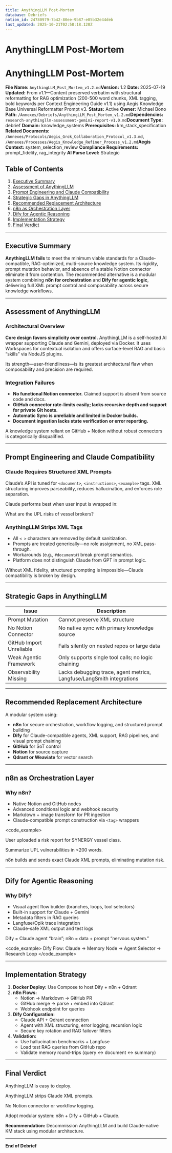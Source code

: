 ```yaml
---
title: AnythingLLM Post-Mortem
database: Debriefs
notion_id: 24780979-7b42-80ee-9b87-e05b32e44deb
last_updated: 2025-10-21T02:58:18.120Z
---
```


# AnythingLLM Post-Mortem


# AnythingLLM Post-Mortem


**File Name:** `AnythingLLM_Post_Mortem_v1.2.md`**Version:** 1.2
**Date:** 2025-07-19
**Updated:** From v1.1—Content preserved verbatim with structural reformatting for RAG optimization (200-500 word chunks, XML tagging, bold keywords per Context Engineering Guide v1.1) using Aegis Knowledge Base Universal Reformatter Prompt v3.
**Status:** Active
**Owner:** Michael Bono
**Path:** `/Annexes/Debriefs/AnythingLLM_Post_Mortem_v1.2.md`**Dependencies:** `research-anythingllm-assessment-gemini-report-v1.0.md`**Document Type:** debrief
**Domain:** knowledge\_systems
**Prerequisites:** km\_stack\_specification
**Related Documents:** `/Annexes/Protocols/Aegis_Grok_Collaboration_Protocol_v1.3.md`, `/Annexes/Processes/Aegis_Knowledge_Refiner_Process_v1.2.md`**Aegis Context:** system\_selection\_review
**Compliance Requirements:** prompt\_fidelity, rag\_integrity
**AI Parse Level:** Strategic


## Table of Contents

1. [Executive Summary](https://www.notion.so/238809797b4280eb8ebedc8831cecb0d?v=238809797b428016b5d0000c8a271427&p=247809797b4280ee9b87e05b32e44deb&pm=s#executive-summary)
2. [Assessment of AnythingLLM](https://www.notion.so/238809797b4280eb8ebedc8831cecb0d?v=238809797b428016b5d0000c8a271427&p=247809797b4280ee9b87e05b32e44deb&pm=s#assessment-of-anythingllm)
3. [Prompt Engineering and Claude Compatibility](https://www.notion.so/238809797b4280eb8ebedc8831cecb0d?v=238809797b428016b5d0000c8a271427&p=247809797b4280ee9b87e05b32e44deb&pm=s#prompt-engineering-and-claude-compatibility)
4. [Strategic Gaps in AnythingLLM](https://www.notion.so/238809797b4280eb8ebedc8831cecb0d?v=238809797b428016b5d0000c8a271427&p=247809797b4280ee9b87e05b32e44deb&pm=s#strategic-gaps-in-anythingllm)
5. [Recommended Replacement Architecture](https://www.notion.so/238809797b4280eb8ebedc8831cecb0d?v=238809797b428016b5d0000c8a271427&p=247809797b4280ee9b87e05b32e44deb&pm=s#recommended-replacement-architecture)
6. [n8n as Orchestration Layer](https://www.notion.so/238809797b4280eb8ebedc8831cecb0d?v=238809797b428016b5d0000c8a271427&p=247809797b4280ee9b87e05b32e44deb&pm=s#n8n-as-orchestration-layer)
7. [Dify for Agentic Reasoning](https://www.notion.so/238809797b4280eb8ebedc8831cecb0d?v=238809797b428016b5d0000c8a271427&p=247809797b4280ee9b87e05b32e44deb&pm=s#dify-for-agentic-reasoning)
8. [Implementation Strategy](https://www.notion.so/238809797b4280eb8ebedc8831cecb0d?v=238809797b428016b5d0000c8a271427&p=247809797b4280ee9b87e05b32e44deb&pm=s#implementation-strategy)
9. [Final Verdict](https://www.notion.so/238809797b4280eb8ebedc8831cecb0d?v=238809797b428016b5d0000c8a271427&p=247809797b4280ee9b87e05b32e44deb&pm=s#final-verdict)

---


## Executive Summary


**AnythingLLM fails** to meet the minimum viable standards for a Claude-compatible, RAG-optimized, multi-source knowledge system. Its rigidity, prompt mutation behavior, and absence of a stable Notion connector eliminate it from contention. The recommended alternative is a modular system combining **n8n for orchestration** and **Dify for agentic logic**, delivering full XML prompt control and composability across secure knowledge workflows.


---


## Assessment of AnythingLLM


### Architectural Overview


**Core design favors simplicity over control.** AnythingLLM is a self-hosted AI wrapper supporting Claude and Gemini, deployed via Docker. It uses Workspaces for contextual isolation and offers surface-level RAG and basic “skills” via NodeJS plugins.


<important>


Its strength—user-friendliness—is its greatest architectural flaw when composability and precision are required.


</important>


### Integration Failures

- **No functional Notion connector.** Claimed support is absent from source code and docs.
- **GitHub connector rate-limits easily; lacks recursive depth and support for private Git hosts.**
- **Automatic Sync is unreliable and limited in Docker builds.**
- **Document ingestion lacks state verification or error reporting.**

<thinking>


A knowledge system reliant on GitHub + Notion without robust connectors is categorically disqualified.


</thinking>


---


## Prompt Engineering and Claude Compatibility


### Claude Requires Structured XML Prompts


Claude’s API is tuned for `<document>`, `<instructions>`, `<example>` tags. XML structuring improves parseability, reduces hallucination, and enforces role separation.


<example>


Claude performs best when user input is wrapped in:


<query>


What are the UPL risks of vessel brokers?


</query>
</example>


### AnythingLLM Strips XML Tags

- All `< >` characters are removed by default sanitization.
- Prompts are treated generically—no role assignment, no XML pass-through.
- Workarounds (e.g., `#document#`) break prompt semantics.
- Platform does not distinguish Claude from GPT in prompt logic.

<important>


Without XML fidelity, structured prompting is impossible—Claude compatibility is broken by design.


</important>


---


## Strategic Gaps in AnythingLLM


| Issue                    | Description                                                           |
| ------------------------ | --------------------------------------------------------------------- |
| Prompt Mutation          | Cannot preserve XML structure                                         |
| No Notion Connector      | No native sync with primary knowledge source                          |
| GitHub Import Unreliable | Fails silently on nested repos or large data                          |
| Weak Agentic Framework   | Only supports single tool calls; no logic chaining                    |
| Observability Missing    | Lacks debugging trace, agent metrics, Langfuse/LangSmith integrations |


---


## Recommended Replacement Architecture


A modular system using:

- **n8n** for secure orchestration, workflow logging, and structured prompt building
- **Dify** for Claude-compatible agents, XML support, RAG pipelines, and visual prompt chaining
- **GitHub** for SoT control
- **Notion** for source capture
- **Qdrant or Weaviate** for vector search

---


## n8n as Orchestration Layer


### Why n8n?

- Native Notion and GitHub nodes
- Advanced conditional logic and webhook security
- Markdown + image transform for PR ingestion
- Claude-compatible prompt construction via `<tag>` wrappers

\<code\_example>


<document>


User uploaded a risk report for SYNERGY vessel class.


</document>


<instructions>


Summarize UPL vulnerabilities in <200 words.


</instructions>
</code_example>


<important>


n8n builds and sends exact Claude XML prompts, eliminating mutation risk.


</important>


---


## Dify for Agentic Reasoning


### Why Dify?

- Visual agent flow builder (branches, loops, tool selectors)
- Built-in support for Claude + Gemini
- Metadata filters in RAG queries
- Langfuse/Opik trace integration
- Claude-safe XML output and test logs

<answer>


Dify = Claude agent “brain”; n8n = data + prompt “nervous system.”


</answer>


\<code\_example>
Dify Flow: Claude → Memory Node → Agent Selector → Research Loop
\</code\_example>


---


## Implementation Strategy

1. **Docker Deploy:** Use Compose to host Dify + n8n + Qdrant
2. **n8n Flows:**
    - Notion → Markdown → GitHub PR
    - GitHub merge → parse + embed into Qdrant
    - Webhook endpoint for queries
3. **Dify Configuration:**
    - Claude API + Qdrant connection
    - Agent with XML structuring, error logging, recursion logic
    - Secure key rotation and RAG failover filters
4. **Validation:**
    - Use hallucination benchmarks + Langfuse
    - Load test RAG queries from GitHub repo
    - Validate memory round-trips (query ↔ document ↔ summary)

---


## Final Verdict


<analysis>


<strength>AnythingLLM is easy to deploy.</strength>


<weakness>AnythingLLM strips Claude XML prompts.</weakness>


<gap>No Notion connector or workflow logging.</gap>


<suggestion>Adopt modular system: n8n + Dify + GitHub + Claude.</suggestion>


</analysis>


**Recommendation:** Decommission AnythingLLM and build Claude-native KM stack using modular architecture.


---


**End of Debrief**

